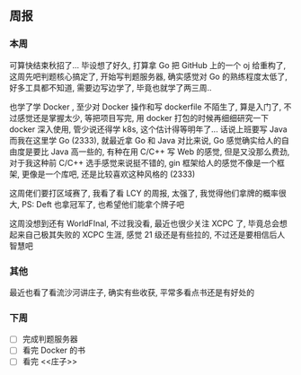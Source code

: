 ## 周报

### 本周

可算快结束秋招了... 毕设想了好久, 打算拿 Go 把 GitHub 上的一个 oj 给重构了, 这周先吧判题核心搞定了, 开始写判题服务器, 确实感觉对 Go 的熟练程度太低了, 好多工具都不知道, 需要边写边学了, 毕竟也就学了两三周.. 

也学了学 Docker , 至少对 Docker 操作和写 dockerfile  不陌生了, 算是入门了, 不过感觉还是掌握太少, 等把项目写完, 用 docker 打包的时候再细细研究一下 docker 深入使用, 管少说还得学 k8s, 这个估计得等明年了... 话说上班要写 Java 而我在这里学 Go (2333), 就最近拿 Go 和 Java 对比来说, Go 感觉确实给人的自由度是要比 Java 高一些的, 有种在用 C/C++ 写 Web 的感觉, 但是又没那么费劲, 对于我这种前 C/C++ 选手感觉来说挺不错的, gin 框架给人的感觉不像是一个框架, 更像是一个库吧, 还是比较喜欢这种风格的 (2333)

这周佬们要打区域赛了, 我看了看 LCY 的周报, 太强了, 我觉得他们拿牌的概率很大, PS: Deft 也拿冠军了, 也希望他们能拿个牌子吧

这周没想到还有 WorldFInal, 不过我没看, 最近也很少关注 XCPC 了, 毕竟总会想起来自己极其失败的 XCPC 生涯,  感觉 21 级还是有些拉的, 不过还是要相信后人智慧吧

### 其他

最近也看了看流沙河讲庄子, 确实有些收获, 平常多看点书还是有好处的

### 下周

- [ ] 完成判题服务器
- [ ] 看完 Docker 的书
- [ ] 看完 <<庄子>>
